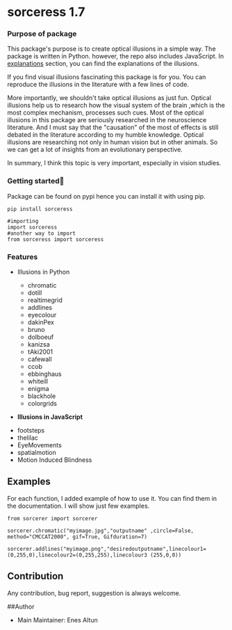 # sorceress 1.7

### Purpose of package

This package's purpose is to create optical illusions in a simple way. The package is written in Python. however, the repo also includes JavaScript. In [explanations](https://altunenes.github.io/sorceress/explanations%20of%20illusions/) section, you can find the explanations of the illusions.

If you find visual illusions fascinating this package is for you. You can reproduce the illusions in the literature with a few lines of code.

More importantly, we shouldn't take optical illusions as just fun. Optical illusions help us to research how the visual system of the brain ,which is the most complex mechanism, processes such cues. Most of the optical illusions in this package are seriously researched in the neuroscience literature. And I must say that the "causation" of the most of effects is still debated in the literature according to my humble knowledge. Optical illusions are researching not only in human vision but in other animals. So we can get a lot of insights from an evolutionary perspective.

In summary, I think this topic is very important, especially in vision studies.

### Getting started🚀️

Package can be found on pypi hence you can install it with using pip.

```
pip install sorceress
```

```
#importing
import sorceress
#another way to import 
from sorceress import sorceress
```

### Features

+ Illusions in Python

  - chromatic
  - dotill
  - realtimegrid
  - addlines
  - eyecolour
  - dakinPex
  - bruno
  - dolboeuf
  - kanizsa
  - tAki2001
  - cafewall
  - ccob
  - ebbinghaus
  - whiteill
  - enigma
  - blackhole
  - colorgrids
+ **Illusions in JavaScript**

- footsteps
- thelilac
- EyeMovements
- spatialmotion
- Motion Induced Blindness

## Examples

For each function, I added example of how to use it. You can find them in the documentation. I will show just few examples.

`from sorcerer import sorcerer `

`sorcerer.chromatic("myimage.jpg","outputname" ,circle=False, method="CMCCAT2000", gif=True, Gifduration=7)`

`sorcerer.addlines("myimage.png","desiredoutputname",linecolour1=(0,255,0),linecolour2=(0,255,255),linecolour3 (255,0,0))`

## Contribution

Any contribution, bug report, suggestion is always welcome.

##Author

+ Main Maintainer: Enes Altun
